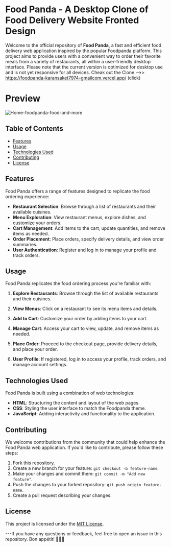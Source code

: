 # Food Panda - A Desktop Clone of Food Delivery Website Fronted Design

Welcome to the official repository of **Food Panda**, a fast and efficient food delivery web application inspired by the popular Foodpanda platform. This project aims to provide users with a convenient way to order their favorite meals from a variety of restaurants, all within a user-friendly desktop interface. Please note that the current version is optimized for desktop use and is not yet responsive for all devices.
Cheak out the Clone -->> https://foodpanda-karansaket7974-gmailcom.vercel.app/ (click)

# Preview
![Home-foodpanda-food-and-more](https://github.com/karan79k/Foodpanda-clone--UI/assets/123332277/3ed69383-c6fd-48df-b293-16281ce96ec9)


## Table of Contents

- [Features](#features)
- [Usage](#usage)
- [Technologies Used](#technologies-used)
- [Contributing](#contributing)
- [License](#license)

## Features

Food Panda offers a range of features designed to replicate the food ordering experience:

- **Restaurant Selection**: Browse through a list of restaurants and their available cuisines.
- **Menu Exploration**: View restaurant menus, explore dishes, and customize your orders.
- **Cart Management**: Add items to the cart, update quantities, and remove items as needed.
- **Order Placement**: Place orders, specify delivery details, and view order summaries.
- **User Authentication**: Register and log in to manage your profile and track orders.

## Usage

Food Panda replicates the food ordering process you're familiar with:

1. **Explore Restaurants**: Browse through the list of available restaurants and their cuisines.

2. **View Menus**: Click on a restaurant to see its menu items and details.

3. **Add to Cart**: Customize your order by adding items to your cart.

4. **Manage Cart**: Access your cart to view, update, and remove items as needed.

5. **Place Order**: Proceed to the checkout page, provide delivery details, and place your order.

6. **User Profile**: If registered, log in to access your profile, track orders, and manage account settings.

## Technologies Used

Food Panda is built using a combination of web technologies:

- **HTML**: Structuring the content and layout of the web pages.
- **CSS**: Styling the user interface to match the Foodpanda theme.
- **JavaScript**: Adding interactivity and functionality to the application.

## Contributing

We welcome contributions from the community that could help enhance the Food Panda web application. If you'd like to contribute, please follow these steps:

1. Fork this repository.
2. Create a new branch for your feature: `git checkout -b feature-name`.
3. Make your changes and commit them: `git commit -m "Add new feature"`.
4. Push the changes to your forked repository: `git push origin feature-name`.
5. Create a pull request describing your changes.

## License

This project is licensed under the [MIT License](LICENSE).

---If you have any questions or feedback, feel free to open an issue in this repository. Bon appétit! 🍕🍔🍣
